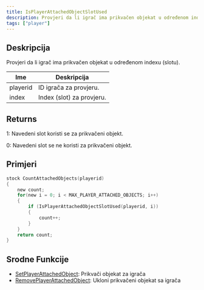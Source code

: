 ```yaml
---
title: IsPlayerAttachedObjectSlotUsed
description: Provjeri da li igrač ima prikvačen objekat u određenom indexu (slotu).
tags: ["player"]
---
```


## Deskripcija

Provjeri da li igrač ima prikvačen objekat u određenom indexu (slotu).

| Ime      | Deskripcija               |
| -------- | ------------------------- |
| playerid | ID igrača za provjeru.    |
| index    | Index (slot) za provjeru. |

## Returns

1: Navedeni slot koristi se za prikvačeni objekt.

0: Navedeni slot se ne koristi za prikvačeni objekt.

## Primjeri

```c
stock CountAttachedObjects(playerid)
{
    new count;
    for(new i = 0; i < MAX_PLAYER_ATTACHED_OBJECTS; i++)
    {
        if (IsPlayerAttachedObjectSlotUsed(playerid, i))
        {
            count++;
        }
    }
    return count;
}
```

## Srodne Funkcije

- [SetPlayerAttachedObject](SetPlayerAttachedObject): Prikvači objekat za igrača
- [RemovePlayerAttachedObject](RemovePlayerAttachedObject): Ukloni prikvačeni objekat sa igrača
